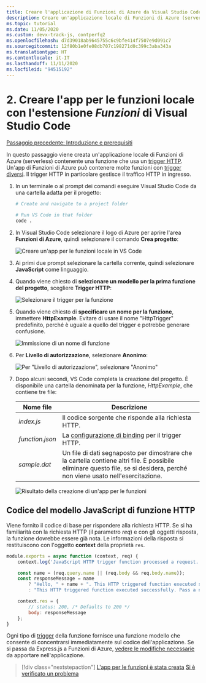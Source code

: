 ```yaml
---
title: Creare l'applicazione di Funzioni di Azure da Visual Studio Code
description: Creare un'applicazione locale di Funzioni di Azure (serverless) contenente una funzione che usa un trigger HTTP. Un'app di Funzioni di Azure può contenere molte funzioni con trigger diversi. Il trigger HTTP in particolare gestisce il traffico HTTP in ingresso.
ms.topic: tutorial
ms.date: 11/05/2020
ms.custom: devx-track-js, contperfq2
ms.openlocfilehash: d7d39018ab9645755c6c9bfe414f7507e9d091c7
ms.sourcegitcommit: 12f80b1e0fe08db707c198271d0c399c3aba343a
ms.translationtype: HT
ms.contentlocale: it-IT
ms.lasthandoff: 11/11/2020
ms.locfileid: "94515192"
---
```

# <a name="2-create-the-local-functions-app-with-the-visual-studio-code-_functions_-extension"></a>2. Creare l'app per le funzioni locale con l'estensione _Funzioni_ di Visual Studio Code

[Passaggio precedente: Introduzione e prerequisiti](tutorial-vscode-serverless-node-install.md)

In questo passaggio viene creata un'applicazione locale di Funzioni di Azure (serverless) contenente una funzione che usa un [trigger HTTP](/azure/azure-functions/functions-reference-node#http-triggers-and-bindings). Un'app di Funzioni di Azure può contenere molte funzioni con [trigger diversi](/azure/azure-functions/functions-triggers-bindings). Il trigger HTTP in particolare gestisce il traffico HTTP in ingresso.

1. In un terminale o al prompt dei comandi eseguire Visual Studio Code da una cartella adatta per il progetto:

    ```bash
    # Create and navigate to a project folder

    # Run VS Code in that folder
    code .
    ```

1. In Visual Studio Code selezionare il logo di Azure per aprire l'area **Funzioni di Azure**, quindi selezionare il comando **Crea progetto**:

    ![Creare un'app per le funzioni locale in VS Code](../media/functions-extension/create-function-app-project.png)

1. Ai primi due prompt selezionare la cartella corrente, quindi selezionare **JavaScript** come linguaggio.

1. Quando viene chiesto di **selezionare un modello per la prima funzione del progetto**, scegliere **Trigger HTTP**:

    ![Selezionare il trigger per la funzione](../media/functions-extension/create-function-choose-template.png)

1. Quando viene chiesto di **specificare un nome per la funzione**, immettere **HttpExample**. Evitare di usare il nome "HttpTrigger" predefinito, perché è uguale a quello del trigger e potrebbe generare confusione.

    ![Immissione di un nome di funzione](../media/functions-extension/create-function-name.png)

1. Per **Livello di autorizzazione**, selezionare **Anonimo**:

    ![ Per "Livello di autorizzazione", selezionare "Anonimo"](../media/functions-extension/create-function-anonymous-auth.png)

1. Dopo alcuni secondi, VS Code completa la creazione del progetto. È disponibile una cartella denominata per la funzione, *HttpExample*, che contiene tre file:

    | Nome file | Descrizione |
    | --- | --- |
    | *index.js* |  Il codice sorgente che risponde alla richiesta HTTP. |
    | *function.json* | La [configurazione di binding](/azure/azure-functions/functions-triggers-bindings) per il trigger HTTP. |
    | *sample.dat* | Un file di dati segnaposto per dimostrare che la cartella contiene altri file. È possibile eliminare questo file, se si desidera, perché non viene usato nell'esercitazione. |

    ![Risultato della creazione di un'app per le funzioni](../media/functions-extension/create-function-app-results.png)

## <a name="http-function-javascript-template-code"></a>Codice del modello JavaScript di funzione HTTP

Viene fornito il codice di base per rispondere alla richiesta HTTP. Se si ha familiarità con la richiesta HTTP (il parametro _req_) e con gli oggetti risposta, la funzione dovrebbe essere già nota. Le informazioni della risposta si restituiscono con l'oggetto **context** della proprietà `res`.  

```javascript
module.exports = async function (context, req) {
    context.log('JavaScript HTTP trigger function processed a request.');

    const name = (req.query.name || (req.body && req.body.name));
    const responseMessage = name
        ? "Hello, " + name + ". This HTTP triggered function executed successfully."
        : "This HTTP triggered function executed successfully. Pass a name in the query string or in the request body for a personalized response.";

    context.res = {
        // status: 200, /* Defaults to 200 */
        body: responseMessage
    };
}
```

Ogni tipo di [trigger](/azure/azure-functions/functions-triggers-bindings?tabs=csharp) della funzione fornisce una funzione modello che consente di concentrarsi immediatamente sul codice dell'applicazione. Se si passa da Express.js a Funzioni di Azure, [vedere le modifiche necessarie](/azure/azure-functions/shift-expressjs?tabs=javascript) da apportare nell'applicazione. 

> [!div class="nextstepaction"]
> [L'app per le funzioni è stata creata](tutorial-vscode-serverless-node-test-local.md) [Si è verificato un problema](https://www.research.net/r/PWZWZ52?tutorial=node-deployment-azurefunctions&step=create-app)
